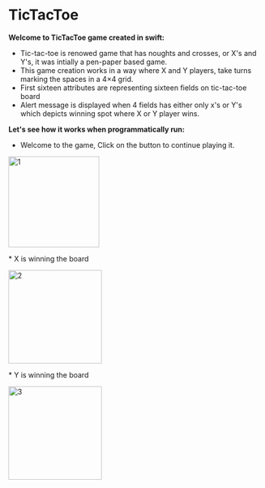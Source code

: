# TicTacToe
__Welcome to TicTacToe game created in swift:__
* Tic-tac-toe is renowed game that has noughts and crosses, or X's and Y's, it was intially a pen-paper based game. 
* This game creation works in a way where X and Y players, take turns marking the spaces in a 4×4 grid.
* First sixteen attributes are representing sixteen fields on tic-tac-toe board 
* Alert message is displayed when 4 fields has either only  x's or Y's which depicts winning spot where X or Y player wins.

__Let's see how it works when programmatically run:__
* Welcome to the game, Click on the button to continue playing it.
<p>
  <img width="179" alt="1" src="https://user-images.githubusercontent.com/75938203/124137047-ed8e1180-daa2-11eb-9f33-3bab273087ba.png">
</p>
* X is winning the board
<p>
  <img width="184" alt="2" src="https://user-images.githubusercontent.com/75938203/124137558-6ab98680-daa3-11eb-8942-93ed96d8dd7d.png">
</p>
* Y is winning the board
<p>
  <img width="184" alt="3" src="https://user-images.githubusercontent.com/75938203/124137596-76a54880-daa3-11eb-84b4-81dd3006b7a3.png">
</p>



